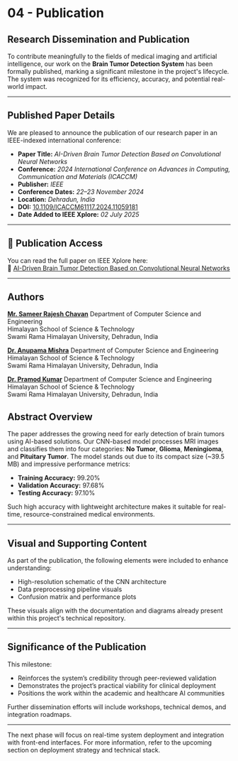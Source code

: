 # 04 - Publication

## Research Dissemination and Publication

To contribute meaningfully to the fields of medical imaging and artificial intelligence, our work on the **Brain Tumor Detection System** has been formally published, marking a significant milestone in the project's lifecycle. The system was recognized for its efficiency, accuracy, and potential real-world impact.

---

## Published Paper Details

We are pleased to announce the publication of our research paper in an IEEE-indexed international conference:

* **Paper Title:** *AI-Driven Brain Tumor Detection Based on Convolutional Neural Networks*
* **Conference:** *2024 International Conference on Advances in Computing, Communication and Materials (ICACCM)*
* **Publisher:** *IEEE*
* **Conference Dates:** *22–23 November 2024*
* **Location:** *Dehradun, India*
* **DOI:** [10.1109/ICACCM61117.2024.11059181](https://ieeexplore.ieee.org/document/11059181)
* **Date Added to IEEE Xplore:** *02 July 2025*

---

## 🔗 Publication Access

You can read the full paper on IEEE Xplore here:  
📄 [AI-Driven Brain Tumor Detection Based on Convolutional Neural Networks](https://ieeexplore.ieee.org/document/11059181)

---


## Authors

[**Mr. Sameer Rajesh Chavan**](https://ieeexplore.ieee.org/author/837320361958706)
Department of Computer Science and Engineering  
Himalayan School of Science & Technology  
Swami Rama Himalayan University, Dehradun, India  


[**Dr. Anupama Mishra**](https://ieeexplore.ieee.org/author/38023162100)
Department of Computer Science and Engineering  
Himalayan School of Science & Technology  
Swami Rama Himalayan University, Dehradun, India  


[**Dr. Pramod Kumar**](https://ieeexplore.ieee.org/author/37086501014) 
Department of Computer Science and Engineering  
Himalayan School of Science & Technology  
Swami Rama Himalayan University, Dehradun, India  


## Abstract Overview

The paper addresses the growing need for early detection of brain tumors using AI-based solutions. Our CNN-based model processes MRI images and classifies them into four categories: **No Tumor**, **Glioma**, **Meningioma**, and **Pituitary Tumor**. The model stands out due to its compact size (\~39.5 MB) and impressive performance metrics:

* **Training Accuracy:** 99.20%
* **Validation Accuracy:** 97.68%
* **Testing Accuracy:** 97.10%

Such high accuracy with lightweight architecture makes it suitable for real-time, resource-constrained medical environments.

---

## Visual and Supporting Content

As part of the publication, the following elements were included to enhance understanding:

* High-resolution schematic of the CNN architecture
* Data preprocessing pipeline visuals
* Confusion matrix and performance plots

These visuals align with the documentation and diagrams already present within this project's technical repository.

---

## Significance of the Publication

This milestone:

* Reinforces the system’s credibility through peer-reviewed validation
* Demonstrates the project’s practical viability for clinical deployment
* Positions the work within the academic and healthcare AI communities

Further dissemination efforts will include workshops, technical demos, and integration roadmaps.

---

The next phase will focus on real-time system deployment and integration with front-end interfaces. For more information, refer to the upcoming section on deployment strategy and technical stack.
